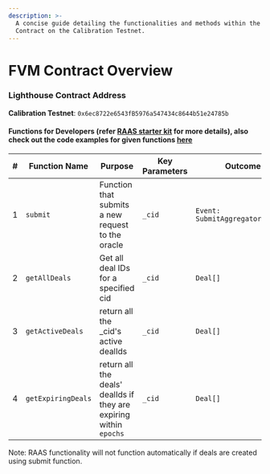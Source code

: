 ```yaml
---
description: >-
  A concise guide detailing the functionalities and methods within the FVM
  Contract on the Calibration Testnet.
---
```


# FVM Contract Overview

### Lighthouse Contract Address

**Calibration Testnet**: `0x6ec8722e6543fB5976a547434c8644b51e24785b`

#### Functions for Developers (refer [RAAS starter kit](https://github.com/filecoin-project/raas-starter-kit) for more details), also check out the code examples for given functions [here](https://github.com/lighthouse-web3/raas-code-examples)

<table><thead><tr><th width="69">#</th><th width="196">Function Name</th><th width="174">Purpose</th><th width="155">Key Parameters</th><th>Outcome</th></tr></thead><tbody><tr><td>1</td><td><code>submit</code></td><td>Function that submits a new request to the oracle</td><td><code>_cid</code></td><td><code>Event: SubmitAggregatorRequest</code></td></tr><tr><td>2</td><td><code>getAllDeals</code></td><td>Get all deal IDs for a specified cid</td><td><code>_cid</code></td><td><code>Deal[]</code></td></tr><tr><td>3</td><td><code>getActiveDeals</code></td><td>return all the _cid's active dealIds</td><td><code>_cid</code></td><td><code>Deal[]</code></td></tr><tr><td>4</td><td><code>getExpiringDeals</code></td><td>return all the deals' dealIds if they are expiring within <code>epochs</code></td><td><code>_cid</code></td><td><code>Deal[]</code></td></tr></tbody></table>

Note: RAAS functionality will not function automatically if deals are created using submit function.
